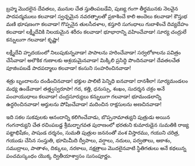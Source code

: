 ﻿బ్రహ్మ మొదలైన దేవతలు, మునుల చేత స్తుతింపబడేవి, పుణ్య గంగా తీర్థమునకు నెలవైన పాదపద్మములు కలవాడా! స్వచ్ఛమైన నవరత్నాలతో ప్రకాశించే కాలి అందెలు కలవాడా! కౌస్తుభ మణి భూషణంగా కలవాడా! గొప్పనైన తులసీదళాల, కస్తూరి సుగంధాలు గుబాళించే దివ్యదేహం కలవాడా! లక్ష్మీదేవికి నిలయమైన శరీరం కలవాడా! భూభారాన్ని వహించేవాడా! సూర్య చంద్రులే కన్నులుగా గలవాడా! కృష్ణా! 

లక్ష్మీదేవి హృదయంలో నిలుపుకున్నవాడా! పాపాలను హరించేవాడా! సర్వలోకాలను పవిత్రం చేసేవాడా! అలౌకిక గుణాలకు ఆశ్రయమైనవాడా! మిక్కిలి ప్రసిద్ధి పొందినవాడా! దేవతలచేత పూజింపబడే పాదపద్మాలు కలవాడా! కంసుని సంహరించినవాడా! 

శత్రు బృందాలను దండించినవాడా! భక్తుల పాలిటి పెన్నిధి ఐనవాడా! దానశీలా! సూర్యమండలం మధ్య ఉండేవాడా! తత్త్వస్వరూపా! గద, కత్తి, ధనుస్సు, శంఖం, సుదర్శన చక్రం అనే పంచాయుధాలు కలవాడా! చంద్రసూర్యులు కన్నులుగా గలవాడా! భూమండలాన్ని ఉద్ధరించినవాడా! ఆర్తులను పోషించేవాడా! మదించిన రాక్షసులను అణచినవాడా! 

ఇది సకల సుకవులకు ఆనందాన్ని కలిగించేవాడు, బొప్పనామాత్యుని పుత్రుడు అయిన గంగనార్యుని చేత రచింపబడ్డ శ్రీమద్భాగవత పురాణంలో భరతుని కుమారుడైన సుమతికి రాజ్య పట్టాభిషేకం, పాషండ దర్శనం, సుమతి పుత్రుల జననంతో వంశ విస్తారము, గయుని చరిత్ర, గయుడు చేసిన సంస్తుతి, భూమిమీది ద్వీపాలు, వర్షాలు, నదులు, పర్వతాలు, ఆకాశం, సముద్రాలు, పాతాళం, దిక్కులు, నరకాలు, నక్షత్రాలు మొదలైనవాటి స్థితిగతులు అనే కథలున్న పంచమస్కంధం యొక్క ద్వితీయాశ్వాసం సుసంపూర్ణం. 

